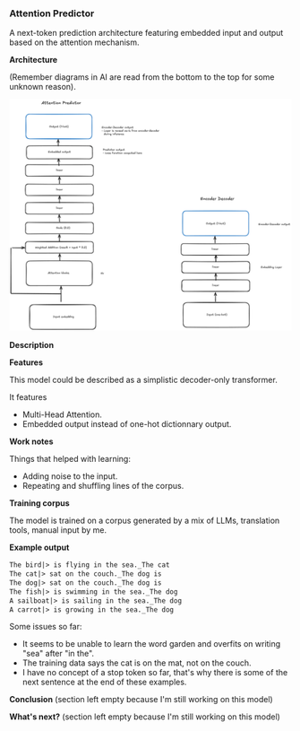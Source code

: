 ### Attention Predictor

A next-token prediction architecture featuring embedded input and output based on the attention mechanism.

**Architecture**

(Remember diagrams in AI are read from the bottom to the top for some unknown reason).

![attention predictor architecture](./attention_predictor.png)

**Description**

**Features**

This model could be described as a simplistic decoder-only transformer.

It features

 - Multi-Head Attention.
 - Embedded output instead of one-hot dictionnary output.

**Work notes**

Things that helped with learning:
- Adding noise to the input.
- Repeating and shuffling lines of the corpus.

**Training corpus**

The model is trained on a corpus generated by a mix of LLMs, translation tools, manual input by me.

**Example output**


```
The bird|> is flying in the sea._The cat
The cat|> sat on the couch._The dog is
The dog|> sat on the couch._The dog is
The fish|> is swimming in the sea._The dog
A sailboat|> is sailing in the sea._The dog
A carrot|> is growing in the sea._The dog
```

Some issues so far:

 - It seems to be unable to learn the word garden and overfits on writing "sea" after "in the".
 - The training data says the cat is on the mat, not on the couch.
 - I have no concept of a stop token so far, that's why there is some of the next sentence at the end of these examples.

**Conclusion**
(section left empty because I'm still working on this model)

**What's next?**
(section left empty because I'm still working on this model)
